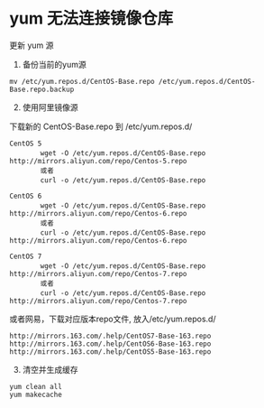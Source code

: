 # yum 无法连接镜像仓库

更新 yum 源

1. 备份当前的yum源

```shell
mv /etc/yum.repos.d/CentOS-Base.repo /etc/yum.repos.d/CentOS-Base.repo.backup
```

2. 使用阿里镜像源

下载新的 CentOS-Base.repo 到 /etc/yum.repos.d/

```shell
CentOS 5
 　　　　wget -O /etc/yum.repos.d/CentOS-Base.repo http://mirrors.aliyun.com/repo/Centos-5.repo
 　　　　或者
 　　　　curl -o /etc/yum.repos.d/CentOS-Base.repo 

CentOS 6
 　　　　wget -O /etc/yum.repos.d/CentOS-Base.repo http://mirrors.aliyun.com/repo/Centos-6.repo
 　　　　或者
 　　　　curl -o /etc/yum.repos.d/CentOS-Base.repo http://mirrors.aliyun.com/repo/Centos-6.repo
 
CentOS 7
 　　　　wget -O /etc/yum.repos.d/CentOS-Base.repo http://mirrors.aliyun.com/repo/Centos-7.repo
 　　　　或者
 　　　　curl -o /etc/yum.repos.d/CentOS-Base.repo http://mirrors.aliyun.com/repo/Centos-7.repo
```

或者网易，下载对应版本repo文件, 放入/etc/yum.repos.d/

```shell
http://mirrors.163.com/.help/CentOS7-Base-163.repo
http://mirrors.163.com/.help/CentOS6-Base-163.repo
http://mirrors.163.com/.help/CentOS5-Base-163.repo
```

3. 清空并生成缓存

```shell
yum clean all
yum makecache
```
